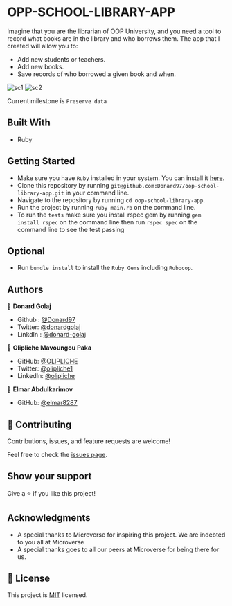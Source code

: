 # OPP-SCHOOL-LIBRARY-APP

Imagine that you are the librarian of OOP University, and you need a tool to record what books are in the library and who borrows them. The app that I created will allow you to:

- Add new students or teachers.
- Add new books.
- Save records of who borrowed a given book and when.

![sc1](https://user-images.githubusercontent.com/74506933/142516607-0af2904c-7835-4a39-aebb-e81f9660f62a.PNG)
![sc2](https://user-images.githubusercontent.com/74506933/142516613-2bad5944-cf7a-481d-a3e3-12d58221e688.PNG)

Current milestone is `Preserve data`

## Built With

- Ruby

## Getting Started

- Make sure you have `Ruby` installed in your system. You can install it [here](https://www.ruby-lang.org/en/documentation/installation/).
- Clone this repository by running `git@github.com:Donard97/oop-school-library-app.git` in your command line.
- Navigate to the repository by running `cd oop-school-library-app`.
- Run the project by running `ruby main.rb` on the command line.
- To run the `tests` make sure you install rspec gem by running `gem install rspec` on the command line then run `rspec spec` on the    command line to see the test passing

## Optional
- Run `bundle install` to install the `Ruby Gems` including `Rubocop`.

## Authors

👤 **Donard Golaj**
- Github : [@Donard97](https://github.com/Donard97)
- Twitter: [@donardgolaj](https://twitter.com/donardgolaj)
- LinkdIn : [@donard-golaj](https://www.linkedin.com/in/donard-golaj/)

👤 **Olipliche Mavoungou Paka**
- GitHub: [@OLIPLICHE](https://github.com/OLIPLICHE)
- Twitter: [@olipliche1](https://twitter.com/olipliche1)
- LinkedIn: [@olipliche](https://www.linkedin.com/in/olipliche/)

👤 **Elmar Abdulkarimov**
- GitHub: [@elmar8287](https://github.com/elmar8287)


## 🤝 Contributing

Contributions, issues, and feature requests are welcome!

Feel free to check the [issues page](https://github.com/Donard97/oop-school-library-app/issues).

## Show your support

Give a ⭐️ if you like this project!

## Acknowledgments

- A special thanks to Microverse for inspiring this project. We are indebted to you all at Microverse
- A special thanks goes to all our peers at Microverse for being there for us.

## 📝 License

This project is [MIT](./MIT.md) licensed.
